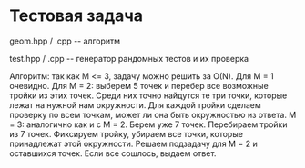 # Тестовая задача

geom.hpp / .cpp -- алгоритм

test.hpp / .cpp -- генератор рандомных тестов и их проверка

Алгоритм: так как M <= 3, задачу можно решить за O(N). Для M = 1 очевидно.
Для M = 2: выберем 5 точек и перебер все возможные тройки из этих точек. Среди них точно найдутся те три точки, которые лежат на нужной нам окружности. Для каждой тройки сделаем проверку по всем точкам, может ли она быть окружностью из ответа.
M = 3: аналогично как и с M = 2. Берем уже 7 точек. Перебираем тройки из 7 точек. Фиксируем тройку, убираем все точки, которые принадлежат этой окружности. Решаем подзадачу для M = 2 и оставшихся точек. Если все сошлось, выдаем ответ.
